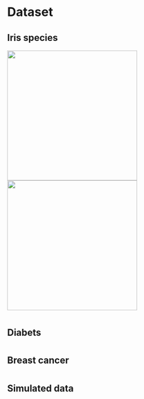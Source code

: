 # Dataset

## Iris species

<img src='https://github.com/minte9/mlearning-pages/blob/main/main/datasets/iris_specied/images/image1.png' width=300> <img src='https://github.com/minte9/mlearning-pages/blob/main/main/datasets/iris_specied/images/image2.png' width=300>

#

## Diabets

#

## Breast cancer

#

## Simulated data

